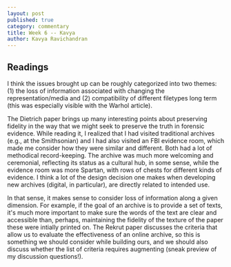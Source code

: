 ```yaml
---
layout: post
published: true
category: commentary
title: Week 6 -- Kavya
author: Kavya Ravichandran
---
```

## Readings

I think the issues brought up can be roughly categorized into two themes: (1) the loss of information associated with changing the representation/media and (2) compatibility of different filetypes long term (this was especially visible with the Warhol article). 

The Dietrich paper brings up many interesting points about preserving fidelity in the way that we might seek to preserve the truth in forensic evidence. While reading it, I realized that I had visited traditional archives (e.g., at the Smithsonian) and I had also visited an FBI evidence room, which made me consider how they were similar and different. Both had a lot of methodical record-keeping. The archive was much more welcoming and ceremonial, reflecting its status as a cultural hub, in some sense, while the evidence room was more Spartan, with rows of chests for different kinds of evidence. I think a lot of the design decision one makes when developing new archives (digital, in particular), are directly related to intended use. 

In that sense, it makes sense to consider loss of information along a given dimension. For example, if the goal of an archive is to provide a set of texts, it's much more important to make sure the words of the text are clear and accessible than, perhaps, maintaining the fidelity of the texture of the paper these were intially printed on. The Rekrut paper discusses the criteria that allow us to evaluate the effectiveness of an online archive, so this is something we should consider while building ours, and we should also discuss whether the list of criteria requires augmenting (sneak preview of my discussion questions!).